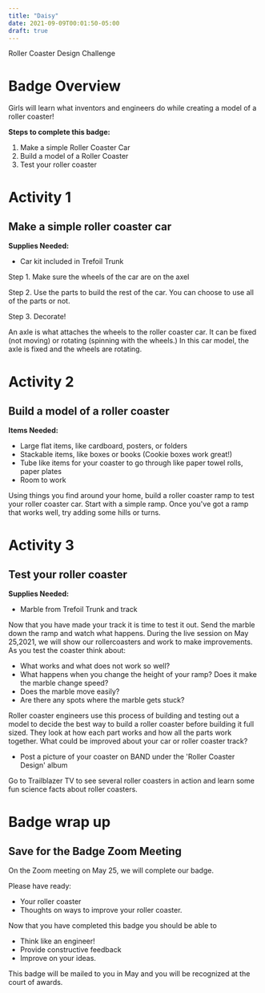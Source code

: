 ```yaml
---
title: "Daisy"
date: 2021-09-09T00:01:50-05:00
draft: true
---
```

Roller Coaster Design Challenge

# Badge Overview

Girls will learn what inventors and engineers do while creating a model of a roller coaster!

**Steps to complete this badge:**

1. Make a simple Roller Coaster Car
2. Build a model of a Roller Coaster
3. Test your roller coaster

# Activity 1

## Make a simple roller coaster car

**Supplies Needed:**

- Car kit included in Trefoil Trunk

Step 1. Make sure the wheels of the car are on the axel

Step 2. Use the parts to build the rest of the car. You can choose to use all of the parts or not.

Step 3. Decorate!

An axle is what attaches the wheels to the roller coaster car. It can be fixed (not moving) or rotating (spinning with the wheels.) In this car model, the axle is fixed and the wheels are rotating.

# Activity 2

## Build a model of a roller coaster

**Items Needed:**

- Large flat items, like cardboard, posters, or folders
- Stackable items, like boxes or books (Cookie boxes work great!)
- Tube like items for your coaster to go through like paper towel rolls, paper plates
- Room to work

Using things you find around your home, build a roller coaster ramp to test your roller coaster car. Start with a simple ramp. Once you&#39;ve got a ramp that works well, try adding some hills or turns.

# Activity 3

## Test your roller coaster

**Supplies Needed:**

- Marble from Trefoil Trunk and track

Now that you have made your track it is time to test it out. Send the marble down the ramp and watch what happens. During the live session on May 25,2021, we will show our rollercoasters and work to make improvements. As you test the coaster think about:

  - What works and what does not work so well?
  - What happens when you change the height of your ramp? Does it make the marble change speed?
  - Does the marble move easily?
  - Are there any spots where the marble gets stuck?

Roller coaster engineers use this process of building and testing out a model to decide the best way to build a roller coaster before building it full sized. They look at how each part works and how all the parts work together. What could be improved about your car or roller coaster track?

- Post a picture of your coaster on BAND under the &#39;Roller Coaster Design&#39; album

Go to Trailblazer TV to see several roller coasters in action and learn some fun science facts about roller coasters.

# Badge wrap up

## Save for the Badge Zoom Meeting

On the Zoom meeting on May 25, we will complete our badge.

Please have ready:

- Your roller coaster
- Thoughts on ways to improve your roller coaster.

Now that you have completed this badge you should be able to

- Think like an engineer!
- Provide constructive feedback
- Improve on your ideas.

This badge will be mailed to you in May and you will be recognized at the court of awards.

